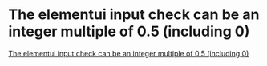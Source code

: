 # The elementui input check can be an integer multiple of 0.5 (including 0)
[The elementui input check can be an integer multiple of 0.5 (including 0)](https://aiwithcloud.com/2022/09/15/the_elementui_input_check_can_be_an_integer_multiple_of_0-5_including_0/)